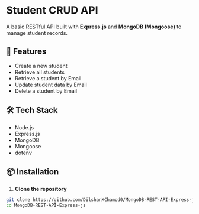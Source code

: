 # Student CRUD API

A basic RESTful API built with **Express.js** and **MongoDB (Mongoose)** to manage student records.

## 🚀 Features

- Create a new student
- Retrieve all students
- Retrieve a student by Email
- Update student data by Email
- Delete a student by Email

## 🛠️ Tech Stack

- Node.js
- Express.js
- MongoDB
- Mongoose
- dotenv

## 📦 Installation

1. **Clone the repository**

```bash
git clone https://github.com/DilshanXChamod0/MongoDB-REST-API-Express-js.git
cd MongoDB-REST-API-Express-js
